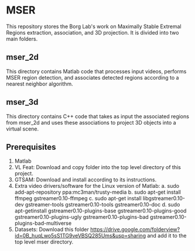 MSER
====

This repository stores the Borg Lab's work on Maximally Stable Extremal Regions extraction, association, and 3D projection. It is divided into two main folders.

mser_2d 
-------

This directory contains Matlab code that processes input videos, performs MSER region detection, and associates detected regions according to a nearest neighbor algorithm.

mser_3d
-------

This directory contains C++ code that takes as input the associated regions from mser_2d and uses these associations to project 3D objects into a virtual scene.

Prerequisites
-------------

 1. Matlab
 2. VL Feat: Download and copy folder into the top level directory of this project.
 3. GTSAM: Download and install according to its instructions.
 4. Extra video drivers/software for the Linux version of Matlab:
  a. sudo add-apt-repository ppa:mc3man/trusty-media 
  b. sudo apt-get install ffmpeg gstreamer0.10-ffmpeg
  c. sudo apt-get install libgstreamer0.10-dev gstreamer-tools gstreamer0.10-tools gstreamer0.10-doc
  d. sudo apt-getinstall gstreamer0.10-plugins-base gstreamer0.10-plugins-good gstreamer0.10-plugins-ugly gstreamer0.10-plugins-bad gstreamer0.10-plugins-bad-multiverse
5. Datasets: Download this folder https://drive.google.com/folderview?id=0B_huqLwo5sS1TG9veVBSQ285Ums&usp=sharing and add it to the top level mser directory.